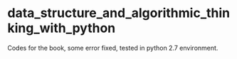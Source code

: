 # data_structure_and_algorithmic_thinking_with_python


Codes for the book, some error fixed, tested in python 2.7 environment.


